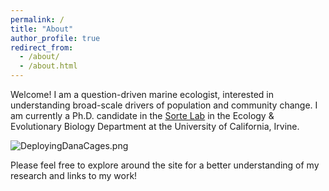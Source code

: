 ```yaml
---
permalink: /
title: "About"
author_profile: true
redirect_from: 
  - /about/
  - /about.html
---
```


Welcome! I am a question-driven marine ecologist, interested in understanding broad-scale drivers of population and community change. I am currently a Ph.D. candidate in the [Sorte Lab](https://cascadesorte.org/) in the Ecology & Evolutionary Biology Department at the University of California, Irvine. 

![DeployingDanaCages.png](/images/DeployingDanaCages.png)

Please feel free to explore around the site for a better understanding of my research and links to my work!
